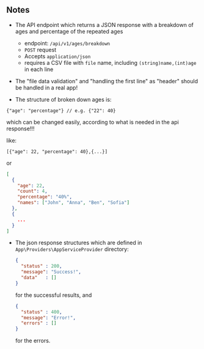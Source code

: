 ## Notes

- The API endpoint which returns a JSON response with a breakdown of ages and percentage of the repeated ages
    - endpoint:  ```/api/v1/ages/breakdown```
    - ```POST``` request
    - Accepts ```application/json```
    - requires a CSV file with ```file``` name, including ```(string)name,(int)age``` in each line

- The "file data validation" and "handling the first line" as "header" should be handled in a real app!
- The structure of broken down ages is:
```json5
{"age": "percentage"} // e.g. {"22": 40}
```
which can be changed easily, according to what is needed in the api response!!!

like:
```json5
[{"age": 22, "percentage": 40},{...}]
```
or
```json
[
  {
    "age": 22,
    "count": 4,
    "percentage": "40%",
    "names": ["John", "Anna", "Ben", "Sofia"]
  },
  {
    ...
  }
]
```
- The json response structures which are defined in ```App\Providers\AppServiceProvider``` directory:
  
  ```json
  {
    "status" : 200,
    "message": "Success!",
    "data"   : []
  }
  ```
  for the successful results, and
  
  ```json
  {
    "status" : 400,
    "message": "Error!",
    "errors" : []
  }
  ```
  for the errors.
